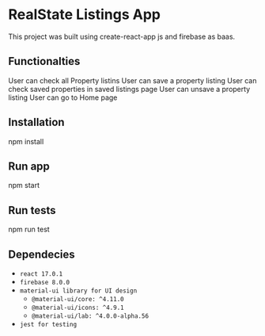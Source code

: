 # RealState Listings App

This project was built using create-react-app js and firebase as baas.

## Functionalties
User can check all Property listins
User can save a property listing
User can check saved properties in saved listings page
User can unsave a property listing
User can go to Home page

## Installation

npm install

## Run app

npm start

## Run tests

npm run test


## Dependecies
* `react 17.0.1`
* `firebase 8.0.0`
* `material-ui library for UI design`
  * `@material-ui/core: ^4.11.0`
  * `@material-ui/icons: ^4.9.1`
  * `@material-ui/lab: ^4.0.0-alpha.56`
* `jest for testing`


